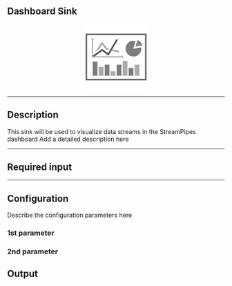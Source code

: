 ## Dashboard Sink

<p align="center"> 
    <img src="icon.png" width="150px;"/>
</p>

***

## Description

This sink will be used to visualize data streams in the StreamPipes dashboard
Add a detailed description here

***

## Required input


***

## Configuration

Describe the configuration parameters here

### 1st parameter


### 2nd parameter

## Output